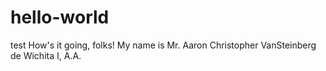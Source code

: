 # hello-world
test
How's it going, folks! My name is Mr. Aaron Christopher VanSteinberg de Wichita I, A.A. 

